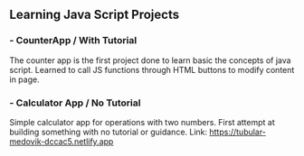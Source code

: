 ## Learning Java Script Projects

### - CounterApp / With Tutorial
The counter app is the first project done to learn basic the concepts of java script.
Learned to call JS functions through HTML buttons to modify content in page.

### - Calculator App / No Tutorial
Simple calculator app for operations with two numbers. First attempt at building something with no tutorial or guidance. 
Link: https://tubular-medovik-dccac5.netlify.app